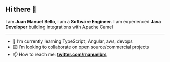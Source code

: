 ## Hi there 👋

I am **Juan Manuel Bello**, i am a **Software Engineer**. I am experienced **Java Developer** building integrations with Apache Camel

---

- 🌱 I’m currently learning TypeScript, Angular, aws, devops
- ⌨️ I’m looking to collaborate on open source/commercial projects
- 📫 How to reach me:
  **[twitter.com/manuelbrs](https://twitter.com/manuelbrs)**
<!--
[![Juan's github stats](https://github-readme-stats.vercel.app/api?username=jmanuelbrs&show_icons=true&hide_border=true&theme=dark)
-->
